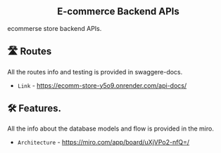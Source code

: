 <div align="center">
<h2> E-commerce Backend	APIs </h2>
</div> 
ecommerse store backend APIs. 

## 🛣️ Routes

All the routes info and testing is provided in swaggere-docs.
- `Link` - https://ecomm-store-y5o9.onrender.com/api-docs/


## 🛠️ Features.

All the info about the database models and flow is provided in the miro.
- `Architecture` - https://miro.com/app/board/uXjVPo2-nfQ=/

